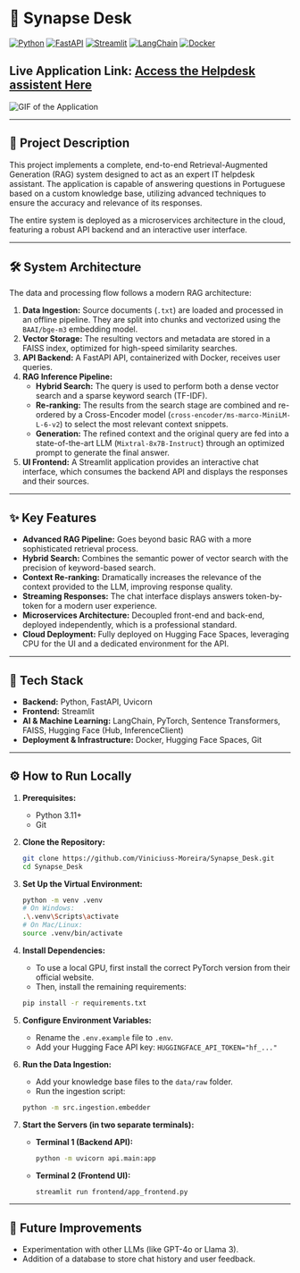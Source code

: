 # 🤖 Synapse Desk

[![Python](https://img.shields.io/badge/Python-3.11-3776AB?style=for-the-badge&logo=python&logoColor=white)](https://www.python.org/)
[![FastAPI](https://img.shields.io/badge/FastAPI-0.100.0-009688?style=for-the-badge&logo=fastapi&logoColor=white)](https://fastapi.tiangolo.com/)
[![Streamlit](https://img.shields.io/badge/Streamlit-1.28.0-FF4B4B?style=for-the-badge&logo=streamlit&logoColor=white)](https://streamlit.io/)
[![LangChain](https://img.shields.io/badge/LangChain-0.1.0-F79533?style=for-the-badge&logo=langchain&logoColor=white)](https://www.langchain.com/)
[![Docker](https://img.shields.io/badge/Docker-20.10-2496ED?style=for-the-badge&logo=docker&logoColor=white)](https://www.docker.com/)

**Live Application Link:** [Access the Helpdesk assistent Here](https://vinimoreira-rag-frontend.hf.space)
---
![GIF of the Application](./img/demo.gif)

---

## 📖 Project Description

This project implements a complete, end-to-end Retrieval-Augmented Generation (RAG) system designed to act as an expert IT helpdesk assistant. The application is capable of answering questions in Portuguese based on a custom knowledge base, utilizing advanced techniques to ensure the accuracy and relevance of its responses.

The entire system is deployed as a microservices architecture in the cloud, featuring a robust API backend and an interactive user interface.

---

## 🛠️ System Architecture

The data and processing flow follows a modern RAG architecture:

1.  **Data Ingestion:** Source documents (`.txt`) are loaded and processed in an offline pipeline. They are split into chunks and vectorized using the `BAAI/bge-m3` embedding model.
2.  **Vector Storage:** The resulting vectors and metadata are stored in a FAISS index, optimized for high-speed similarity searches.
3.  **API Backend:** A FastAPI API, containerized with Docker, receives user queries.
4.  **RAG Inference Pipeline:**
    * **Hybrid Search:** The query is used to perform both a dense vector search and a sparse keyword search (TF-IDF).
    * **Re-ranking:** The results from the search stage are combined and re-ordered by a Cross-Encoder model (`cross-encoder/ms-marco-MiniLM-L-6-v2`) to select the most relevant context snippets.
    * **Generation:** The refined context and the original query are fed into a state-of-the-art LLM (`Mixtral-8x7B-Instruct`) through an optimized prompt to generate the final answer.
5.  **UI Frontend:** A Streamlit application provides an interactive chat interface, which consumes the backend API and displays the responses and their sources.

---

## ✨ Key Features

* **Advanced RAG Pipeline:** Goes beyond basic RAG with a more sophisticated retrieval process.
* **Hybrid Search:** Combines the semantic power of vector search with the precision of keyword-based search.
* **Context Re-ranking:** Dramatically increases the relevance of the context provided to the LLM, improving response quality.
* **Streaming Responses:** The chat interface displays answers token-by-token for a modern user experience.
* **Microservices Architecture:** Decoupled front-end and back-end, deployed independently, which is a professional standard.
* **Cloud Deployment:** Fully deployed on Hugging Face Spaces, leveraging CPU for the UI and a dedicated environment for the API.

---

## 🚀 Tech Stack

* **Backend:** Python, FastAPI, Uvicorn
* **Frontend:** Streamlit
* **AI & Machine Learning:** LangChain, PyTorch, Sentence Transformers, FAISS, Hugging Face (Hub, InferenceClient)
* **Deployment & Infrastructure:** Docker, Hugging Face Spaces, Git

---

## ⚙️ How to Run Locally

1.  **Prerequisites:**
    * Python 3.11+
    * Git

2.  **Clone the Repository:**
    ```bash
    git clone https://github.com/Viniciuss-Moreira/Synapse_Desk.git
    cd Synapse_Desk
    ```

3.  **Set Up the Virtual Environment:**
    ```bash
    python -m venv .venv
    # On Windows:
    .\.venv\Scripts\activate
    # On Mac/Linux:
    source .venv/bin/activate
    ```

4.  **Install Dependencies:**
    * To use a local GPU, first install the correct PyTorch version from their official website.
    * Then, install the remaining requirements:
    ```bash
    pip install -r requirements.txt
    ```

5.  **Configure Environment Variables:**
    * Rename the `.env.example` file to `.env`.
    * Add your Hugging Face API key: `HUGGINGFACE_API_TOKEN="hf_..."`

6.  **Run the Data Ingestion:**
    * Add your knowledge base files to the `data/raw` folder.
    * Run the ingestion script:
    ```bash
    python -m src.ingestion.embedder
    ```

7.  **Start the Servers (in two separate terminals):**
    * **Terminal 1 (Backend API):**
      ```bash
      python -m uvicorn api.main:app
      ```
    * **Terminal 2 (Frontend UI):**
      ```bash
      streamlit run frontend/app_frontend.py
      ```

---

## 🔮 Future Improvements

* Experimentation with other LLMs (like GPT-4o or Llama 3).
* Addition of a database to store chat history and user feedback.
